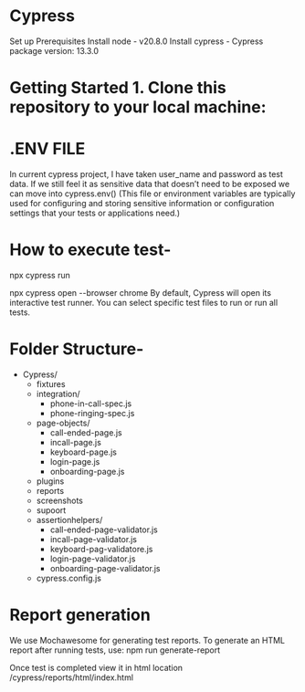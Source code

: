 # Cypress
Set up 
Prerequisites
Install node - v20.8.0
Install cypress - Cypress package version: 13.3.0

# Getting Started 1. Clone this repository to your local machine:

# .ENV FILE 
In current cypress project, I have taken user_name and password as test data. If we still feel it as sensitive data that doesn’t need to be exposed we can move into cypress.env()
(This file or environment variables are typically used for configuring and storing sensitive information or configuration settings that your tests or applications need.)
		

# How to execute test-
npx cypress run

npx cypress open --browser chrome
By default, Cypress will open its interactive test runner. You can select specific test files to run or run all tests.


# Folder Structure- 

- Cypress/
  - fixtures
  - integration/
    - phone-in-call-spec.js
    - phone-ringing-spec.js
  - page-objects/
    - call-ended-page.js
    - incall-page.js
    - keyboard-page.js
    - login-page.js
    - onboarding-page.js
  - plugins
  - reports
  - screenshots
  - supoort
  - assertionhelpers/
    - call-ended-page-validator.js
    - incall-page-validator.js
    - keyboard-pag-validatore.js
    - login-page-validator.js
    - onboarding-page-validator.js
  - cypress.config.js

# Report generation 
We use Mochawesome for generating test reports. To generate an HTML report after running tests, use:
npm run generate-report

Once test is completed view it in html location 
/cypress/reports/html/index.html
